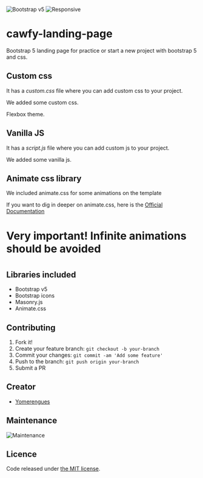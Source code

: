 ![Bootstrap v5](https://img.shields.io/badge/Bootstrap-V5-blue)
![Responsive](https://img.shields.io/badge/Responsive-Yes-ff69b4)

# cawfy-landing-page
Bootstrap 5 landing page for practice or start a new project with bootstrap 5 and css.

## Custom css
<p>It has a <i>custom.css</i> file where you can add custom css to your project.</p>
<p>We added some custom css.</p>
<p>Flexbox theme.</p>

## Vanilla JS
<p>It has a <i>script.js</i> file where you can add custom js to your project.</p>
<p>We added some vanilla js.</p>

## Animate css library
<p>We included animate.css for some animations on the template</p>
<p>If you want to dig in deeper on animate.css, here is the <a href="https://animate.style/">Official Documentation</a></p>
<h1>Very important! Infinite animations should be avoided<h1>

## Libraries included
* Bootstrap v5
* Bootstrap icons
* Masonry.js
* Animate.css

## Contributing

1. Fork it!
2. Create your feature branch: `git checkout -b your-branch`
3. Commit your changes: `git commit -am 'Add some feature'`
4. Push to the branch: `git push origin your-branch`
5. Submit a PR

## Creator
* <a href="https://github.com/adhirsaurio">Yomerengues</a>

## Maintenance
![Maintenance](https://img.shields.io/badge/Maintenance-Yes-brightgreen)
## Licence
Code released under [the MIT license](https://github.com/bulmatemplates/bulma-templates/blob/master/LICENSE).